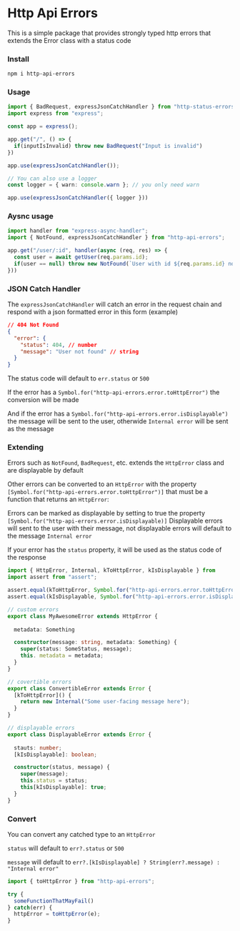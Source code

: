 # Http Api Errors
This is a simple package that provides strongly typed http errors that extends the Error class with a status code

### Install
```sh
npm i http-api-errors
```

### Usage
```typescript
import { BadRequest, expressJsonCatchHandler } from "http-status-errors";
import express from "express";

const app = express();

app.get("/", () => {
  if(inputIsInvalid) throw new BadRequest("Input is invalid")
})

app.use(expressJsonCatchHandler());

// You can also use a logger
const logger = { warn: console.warn }; // you only need warn

app.use(expressJsonCatchHandler({ logger }))
```

### Aysnc usage
```typescript
import handler from "express-async-handler";
import { NotFound, expressJsonCatchHandler } from "http-api-errors";

app.get("/user/:id", handler(async (req, res) => {
  const user = await getUser(req.params.id);
  if(user == null) throw new NotFound(`User with id ${req.params.id} not found`);
}))
```

### JSON Catch Handler
The `expressJsonCatchHandler` will catch an error in the request chain and respond with a json formatted error in this form (example)
```json
// 404 Not Found
{
  "error": {
    "status": 404, // number
    "message": "User not found" // string
  }
}
```
The status code will default to `err.status` or `500`

If the error has a `Symbol.for("http-api-errors.error.toHttpError")` the conversion will be made

And if the error has a `Symbol.for("http-api-errors.error.isDisplayable")` the message will be sent to the user, otherwide `Internal error` will be sent as the message

### Extending
Errors such as `NotFound`, `BadRequest`, etc. extends the `HttpError` class and are displayable by default

Other errors can be converted to an `HttpError` with the property `[Symbol.for("http-api-errors.error.toHttpError")]` that must be a function that returns an `HttpError`:

Errors can be marked as displayable by setting to true the property `[Symbol.for("http-api-errors.error.isDisplayable)]`
Displayable errors will sent to the user with their message, not displayable errors will default to the message `Internal error`

If your error has the `status` property, it will be used as the status code of the response

```typescript
import { HttpError, Internal, kToHttpError, kIsDisplayable } from 
import assert from "assert";

assert.equal(kToHttpError, Symbol.for("http-api-errors.error.toHttpError"));
assert.equal(kIsDisplayable, Symbol.for("http-api-errors.error.isDisplayable"));

// custom errors
export class MyAwesomeError extends HttpError {
  
  metadata: Something

  constructor(message: string, metadata: Something) {
    super(status: SomeStatus, message);
    this. metadata = metadata;
  }
}

// covertible errors
export class ConvertibleError extends Error {
  [kToHttpError]() {
    return new Internal("Some user-facing message here");
  }
}

// displayable errors
export class DisplayableError extends Error {
  
  stauts: number;
  [kIsDisplayable]: boolean;

  constructor(status, message) {
    super(message);
    this.status = status;
    this[kIsDisplayable]: true;
  }
}
```

### Convert
You can convert any catched type to an `HttpError`

`status` will default to `err?.status` or `500`

`message` will default to `err?.[kIsDisplayable] ? String(err?.message) : "Internal error"` 

```typescript
import { toHttpError } from "http-api-errors";

try {
  someFunctionThatMayFail()
} catch(err) {
  httpError = toHttpError(e);
}
```